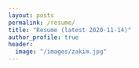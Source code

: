 ```yaml
---
layout: posts
permalink: /resume/
title: "Resume (latest 2020-11-14)"
author_profile: true
header:
  image: "/images/zakim.jpg"
---
```

